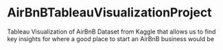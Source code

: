 # AirBnBTableauVisualizationProject
Tableau Visualization of AirBnB Dataset from Kaggle that allows us to find key insights for where a good place to start an AirBnB business would be
